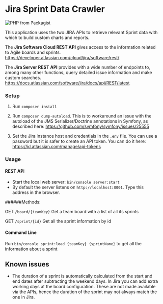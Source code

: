 # Jira Sprint Data Crawler

![PHP from Packagist](https://img.shields.io/packagist/php-v/symfony/symfony.svg)

This application uses the two JIRA APIs to retrieve relevant Sprint data with which to build custom charts and reports.

The **Jira Software Cloud REST API** gives access to the information related to Agile boards and sprints.
https://developer.atlassian.com/cloud/jira/software/rest/
 
The **Jira Server REST API** provides with a wide number of endpoints to, among many other functions, query detailed issue information and make custom searches.
https://docs.atlassian.com/software/jira/docs/api/REST/latest

### Setup

1. Run `composer install`

2. Run `composer dump-autoload`. This is to workaround an issue with the autoload of the JMS Serializer/Doctrine annotations in Symfony, as described here: https://github.com/symfony/symfony/issues/25555

3. Set the Jira instance host and credentials in the `.env` file. You can use a password but it is safer to create an API token. You can do it here: https://id.atlassian.com/manage/api-tokens

### Usage

#### REST API

* Start the local web server: `bin/console server:start`
* By default the server listens on `http://localhost:8001`. Type this address in the browser.

######Methods:

GET `/board/{teamKey}` Get a team board with a list of all its sprints

GET `/sprint/{id}` Get all the sprint information by id

#### Command Line

Run `bin/console sprint:load {teamKey} {sprintName}` to get all the information about a sprint

## Known issues

- The duration of a sprint is automatically calculated from the start and end dates after subtracting the weekend days. In Jira you can add extra working days at the board configuration. These are not made available via the APIs, hence the duration of the sprint may not always match the one in Jira.